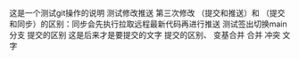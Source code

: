 这是一个测试git操作的说明
测试修改推送
第三次修改
（提交和推送）和 （提交和同步）的区别：同步会先执行拉取远程最新代码再进行推送
测试签出切换main分支
提交的区别
这是后来才是要提交的文字
提交的区别、
变基合并 合并 冲突 文字

